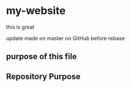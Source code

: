 # my-website

this is great

update made on master on GitHub before rebase

## purpose of this file

## Repository Purpose

